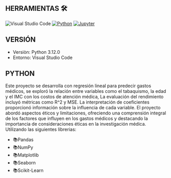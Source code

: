 ## HERRAMIENTAS 🛠️
![Visual Studio Code](https://img.shields.io/badge/Visual_Studio_Code-0078D4?style=for-the-badge&logo=visual%20studio%20code&logoColor=white)
[![Python](https://img.shields.io/badge/Python-FFD43B?style=for-the-badge&logo=python&logoColor=blue)](https://www.python.org/)
[![Jupyter](https://img.shields.io/badge/Jupyter-F37626.svg?&style=for-the-badge&logo=Jupyter&logoColor=white)](https://jupyter.org/)


## VERSIÓN 

* Versiòn: Python 3.12.0  
* Entorno: Visual Studio Code

## PYTHON

Este proyecto se desarrolla con regresión lineal para predecir gastos médicos, se exploró la relación entre variables como el tabaquismo, la edad y el IMC con los costos de atención médica, La evaluación del rendimiento incluyó métricas como R^2 y MSE. La interpretación de coeficientes proporcionó información sobre la influencia de cada variable. El proyecto abordó aspectos éticos y limitaciones, ofreciendo una comprensión integral de los factores que influyen en los gastos médicos y destacando la importancia de consideraciones éticas en la investigación médica. Utilizando las siguientes librerias: 

* 📚Pandas
* 📚NumPy
* 📚Matplotlib
* 📚Seaborn
* 📚Scikit-Learn
